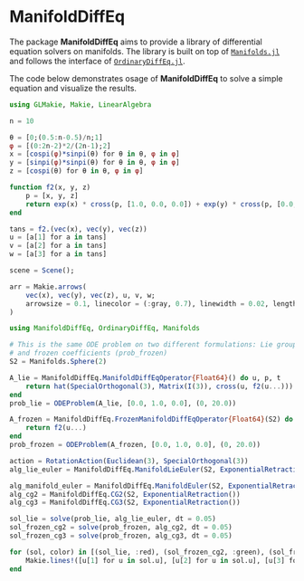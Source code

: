 # ManifoldDiffEq

The package __ManifoldDiffEq__ aims to provide a library of differential equation solvers
on manifolds. The library is built on top of [`Manifolds.jl`](https://github.com/JuliaManifolds/Manifolds.jl) and follows the interface of [`OrdinaryDiffEq.jl`](https://github.com/SciML/OrdinaryDiffEq.jl/).

The code below demonstrates osage of __ManifoldDiffEq__ to solve a simple equation and visualize the results.

```julia
using GLMakie, Makie, LinearAlgebra

n = 10

θ = [0;(0.5:n-0.5)/n;1]
φ = [(0:2n-2)*2/(2n-1);2]
x = [cospi(φ)*sinpi(θ) for θ in θ, φ in φ]
y = [sinpi(φ)*sinpi(θ) for θ in θ, φ in φ]
z = [cospi(θ) for θ in θ, φ in φ]

function f2(x, y, z)
    p = [x, y, z]
    return exp(x) * cross(p, [1.0, 0.0, 0.0]) + exp(y) * cross(p, [0.0, 1.0, 0.0])
end

tans = f2.(vec(x), vec(y), vec(z))
u = [a[1] for a in tans]
v = [a[2] for a in tans]
w = [a[3] for a in tans]

scene = Scene();

arr = Makie.arrows(
    vec(x), vec(y), vec(z), u, v, w;
    arrowsize = 0.1, linecolor = (:gray, 0.7), linewidth = 0.02, lengthscale = 0.1
)

using ManifoldDiffEq, OrdinaryDiffEq, Manifolds

# This is the same ODE problem on two different formulations: Lie group action (prob_lie)
# and frozen coefficients (prob_frozen)
S2 = Manifolds.Sphere(2)

A_lie = ManifoldDiffEq.ManifoldDiffEqOperator{Float64}() do u, p, t
    return hat(SpecialOrthogonal(3), Matrix(I(3)), cross(u, f2(u...)))
end
prob_lie = ODEProblem(A_lie, [0.0, 1.0, 0.0], (0, 20.0))

A_frozen = ManifoldDiffEq.FrozenManifoldDiffEqOperator{Float64}(S2) do u, p, t
    return f2(u...)
end
prob_frozen = ODEProblem(A_frozen, [0.0, 1.0, 0.0], (0, 20.0))

action = RotationAction(Euclidean(3), SpecialOrthogonal(3))
alg_lie_euler = ManifoldDiffEq.ManifoldLieEuler(S2, ExponentialRetraction(), action)

alg_manifold_euler = ManifoldDiffEq.ManifoldEuler(S2, ExponentialRetraction())
alg_cg2 = ManifoldDiffEq.CG2(S2, ExponentialRetraction())
alg_cg3 = ManifoldDiffEq.CG3(S2, ExponentialRetraction())

sol_lie = solve(prob_lie, alg_lie_euler, dt = 0.05)
sol_frozen_cg2 = solve(prob_frozen, alg_cg2, dt = 0.05)
sol_frozen_cg3 = solve(prob_frozen, alg_cg3, dt = 0.05)

for (sol, color) in [(sol_lie, :red), (sol_frozen_cg2, :green), (sol_frozen_cg3, :blue)]
    Makie.lines!([u[1] for u in sol.u], [u[2] for u in sol.u], [u[3] for u in sol.u]; linewidth = 10, color=color)
end
```
